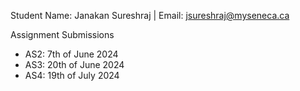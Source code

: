 Student Name: Janakan Sureshraj  | Email: jsureshraj@myseneca.ca

Assignment Submissions
* AS2:  7th of June 2024
* AS3: 20th of June 2024
* AS4: 19th of July 2024
